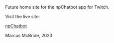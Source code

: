 Future home site for the npChatbot app for Twitch.

Visit the live site:

<a href='https://www.npchatbot.com'>npChatbot</a>

Marcus McBride, 2023
